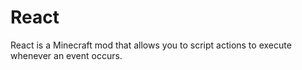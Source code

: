 # React
React is a Minecraft mod that allows you to script actions to execute whenever an event occurs.